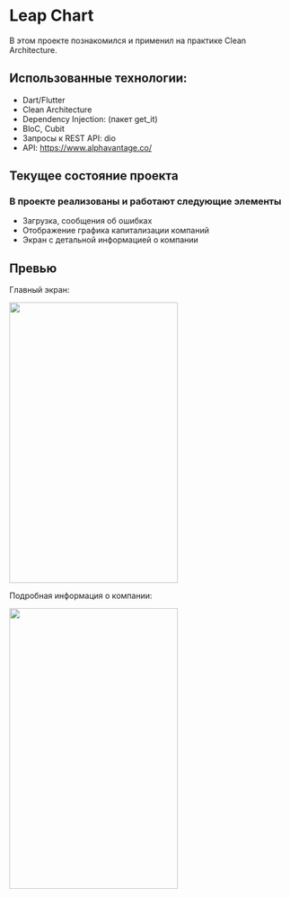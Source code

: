 # Leap Chart

В этом проекте познакомился и применил на практике Clean Architecture.

## Использованные технологии:
  - Dart/Flutter
  - Clean Architecture 
  - Dependency Injection: (пакет get_it)
  - BloC, Cubit
  - Запросы к REST API: dio
  - API: https://www.alphavantage.co/

## Текущее состояние проекта
### В проекте реализованы и работают следующие элементы
  - Загрузка, сообщения об ошибках
  - Отображение графика капитализации компаний
  - Экран с детальной информацией о компании

## Превью 
Главный экран:

<img src="https://user-images.githubusercontent.com/47809649/216529486-cd3ca068-f41e-4050-b3f9-776d43c8040d.png" width="300" height="500" /> 

Подробная информация о компании:

<img src="https://user-images.githubusercontent.com/47809649/216529551-4342835f-8d90-4f52-9a29-34ebf2204b5c.png" width="300" height="500" />
